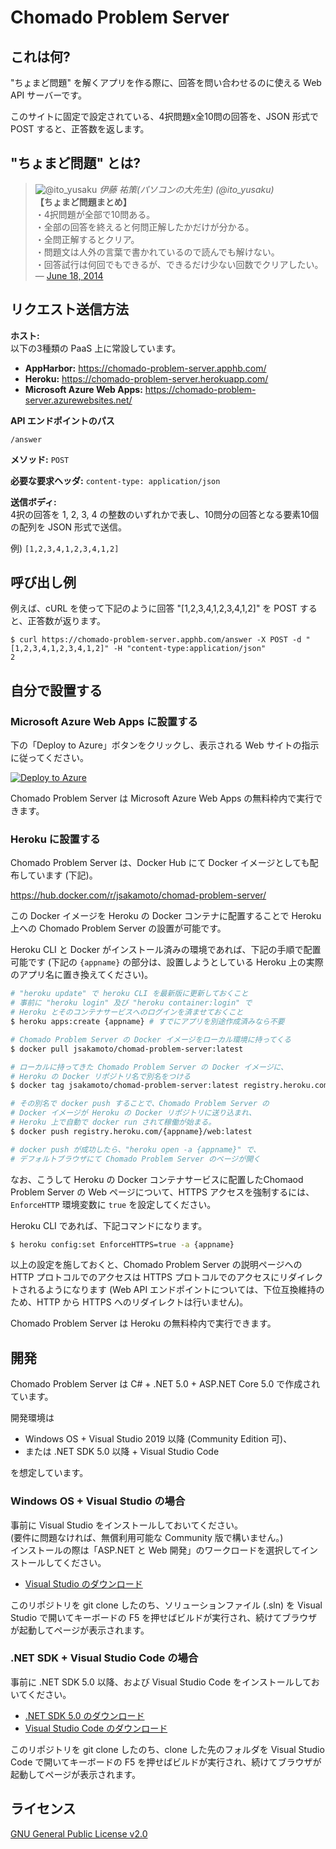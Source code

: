 ﻿# Chomado Problem Server

## これは何?

"ちょまど問題" を解くアプリを作る際に、回答を問い合わせるのに使える Web API サーバーです。

このサイトに固定で設定されている、4択問題x全10問の回答を、JSON 形式で POST すると、正答数を返します。

## "ちょまど問題" とは?

> ![@ito_yusaku](https://pbs.twimg.com/profile_images/477275642065473537/N7VoaKoW_normal.jpeg) _伊藤 祐策(パソコンの大先生) (@ito_yusaku)_  
> **【ちょまど問題まとめ】**  
>・4択問題が全部で10問ある。  
>・全部の回答を終えると何問正解したかだけが分かる。  
>・全問正解するとクリア。  
>・問題文は人外の言葉で書かれているので読んでも解けない。  
>・回答試行は何回でもできるが、できるだけ少ない回数でクリアしたい。  
> &mdash; <a href="https://twitter.com/ito_yusaku/status/479262891124617216">June 18, 2014</a>

## リクエスト送信方法

**ホスト:**  
以下の3種類の PaaS 上に常設しています。

- **AppHarbor:** https://chomado-problem-server.apphb.com/
- **Heroku:** https://chomado-problem-server.herokuapp.com/
- **Microsoft Azure Web Apps:** https://chomado-problem-server.azurewebsites.net/

**API エンドポイントのパス**

`/answer`

**メソッド:**  `POST`

**必要な要求ヘッダ:** `content-type: application/json`

**送信ボディ:**  
4択の回答を 1, 2, 3, 4 の整数のいずれかで表し、10問分の回答となる要素10個の配列を JSON 形式で送信。

例) `[1,2,3,4,1,2,3,4,1,2]`

## 呼び出し例

例えば、cURL を使って下記のように回答 "[1,2,3,4,1,2,3,4,1,2]" を POST すると、正答数が返ります。

```
$ curl https://chomado-problem-server.apphb.com/answer -X POST -d "[1,2,3,4,1,2,3,4,1,2]" -H "content-type:application/json"
2
```

## 自分で設置する

### Microsoft Azure Web Apps に設置する

下の「Deploy to Azure」ボタンをクリックし、表示される Web サイトの指示に従ってください。

[![Deploy to Azure](https://azuredeploy.net/deploybutton.png)](https://azuredeploy.net/)

Chomado Problem Server は Microsoft Azure Web Apps の無料枠内で実行できます。

### Heroku に設置する

Chomado Problem Server は、Docker Hub にて Docker イメージとしても配布しています (下記)。

https://hub.docker.com/r/jsakamoto/chomad-problem-server/

この Docker イメージを Heroku の Docker コンテナに配置することで Heroku 上への Chomado Problem Server の設置が可能です。

Heroku CLI と Docker がインストール済みの環境であれば、下記の手順で配置可能です (下記の `{appname}` の部分は、設置しようとしている Heroku 上の実際のアプリ名に置き換えてください)。

```bash
# "heroku update" で heroku CLI を最新版に更新しておくこと
# 事前に "heroku login" 及び "heroku container:login" で
# Heroku とそのコンテナサービスへのログインを済ませておくこと
$ heroku apps:create {appname} # すでにアプリを別途作成済みなら不要

# Chomado Problem Server の Docker イメージをローカル環境に持ってくる
$ docker pull jsakamoto/chomad-problem-server:latest

# ローカルに持ってきた Chomado Problem Server の Docker イメージに、
# Heroku の Docker リポジトリ名で別名をつける
$ docker tag jsakamoto/chomad-problem-server:latest registry.heroku.com/{appname}/web:latest

# その別名で docker push することで、Chomado Problem Server の
# Docker イメージが Heroku の Docker リポジトリに送り込まれ、
# Heroku 上で自動で docker run されて稼働が始まる。
$ docker push registry.heroku.com/{appname}/web:latest

# docker push が成功したら、"heroku open -a {appname}" で、
# デフォルトブラウザにて Chomado Problem Server のページが開く
```

なお、こうして Heroku の Docker コンテナサービスに配置したChomaod Problem Server の Web ページについて、HTTPS アクセスを強制するには、`EnforceHTTP` 環境変数に `true` を設定してください。

Heroku CLI であれば、下記コマンドになります。

```bash
$ heroku config:set EnforceHTTPS=true -a {appname}
```

以上の設定を施しておくと、Chomado Problem Server の説明ページへの HTTP プロトコルでのアクセスは HTTPS プロトコルでのアクセスにリダイレクトされるようになります (Web API エンドポイントについては、下位互換維持のため、HTTP から HTTPS へのリダイレクトは行いません)。

Chomado Problem Server は Heroku の無料枠内で実行できます。

## 開発

Chomado Problem Server は C# + .NET 5.0 + ASP.NET Core 5.0 で作成されています。

開発環境は 

- Windows OS + Visual Studio 2019 以降 (Community Edition 可)、
- または .NET SDK 5.0 以降 + Visual Studio Code 

を想定しています。

### Windows OS + Visual Studio の場合

事前に Visual Studio をインストールしておいてください。  
(要件に問題なければ、無償利用可能な Community 版で構いません。)  
インストールの際は「ASP.NET と Web 開発」のワークロードを選択してインストールしてください。

- [Visual Studio のダウンロード](https://visualstudio.microsoft.com/ja/vs/)

このリポジトリを git clone したのち、ソリューションファイル (.sln) を Visual Studio で開いてキーボードの F5 を押せばビルドが実行され、続けてブラウザが起動してページが表示されます。

### .NET SDK  + Visual Studio Code の場合

事前に .NET SDK 5.0 以降、および Visual Studio Code をインストールしておいてください。

- [.NET SDK 5.0 のダウンロード](https://dotnet.microsoft.com/download/dotnet/5.0)
- [Visual Studio Code のダウンロード](https://code.visualstudio.com/download)

このリポジトリを git clone したのち、clone した先のフォルダを Visual Studio Code で開いてキーボードの F5 を押せばビルドが実行され、続けてブラウザが起動してページが表示されます。


## ライセンス

[GNU General Public License v2.0](https://github.com/jsakamoto/chomado-problem-server/blob/master/LICENSE)